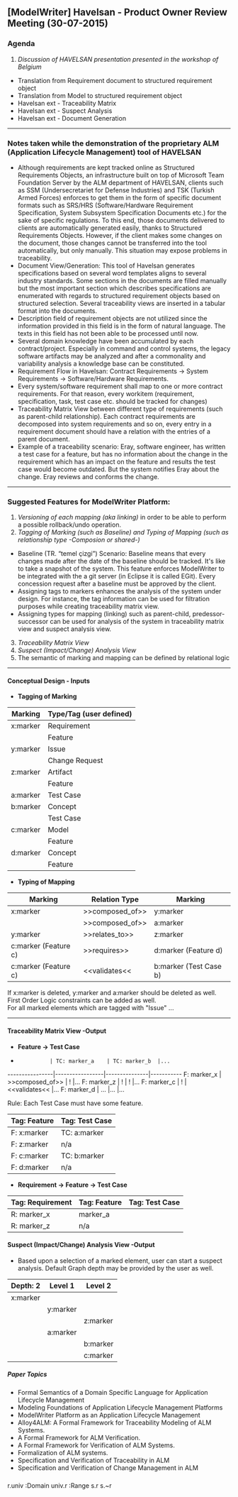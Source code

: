 ## [ModelWriter] Havelsan - Product Owner Review Meeting (30-07-2015)

### Agenda
1. *Discussion of HAVELSAN presentation presented in the workshop of Belgium*
 + Translation from Requirement document to structured requirement object
 + Translation from Model to structured requirement object
 + Havelsan ext - Traceability Matrix
 + Havelsan ext - Suspect Analysis
 + Havelsan ext - Document Generation

-----------------------------------------------------
### Notes taken while the demonstration of the proprietary ALM (Application Lifecycle Management) tool of HAVELSAN
  - Although requirements are kept tracked online as Structured Requirements Objects, an infrastructure built on top of Microsoft Team Foundation Server by the ALM department of HAVELSAN, clients such as SSM (Undersecretariet for Defense Industries) and TSK (Turkish Armed Forces) enforces to get them in the form of specific document formats such as SRS/HRS (Software/Hardware Requirement Specification, System Subsystem Specification Documents etc.) for the sake of specific regulations. To this end, those documents delivered to clients are automatically generated easily, thanks to Structured Requirements Objects. However, if the client makes some changes on the document, those changes cannot be transferred into the tool automatically, but only manually. This situation may expose problems in traceability.
  - Document View/Generation: This tool of Havelsan generates specifications based on several word templates aligns to several industry standards. Some sections in the documents are filled manually but the most important section which describes specifications are enumerated with regards to structured requirement objects based on structured selection. Several traceability views are inserted in a tabular format into the documents.
  - Description field of requirement objects are not utilized since the information provided in this field is in the form of natural language. The texts in this field has not been able to be processed until now.
  - Several domain knowledge have been accumulated by each contract/project. Especially in command and control systems, the legacy software artifacts may be analyzed and after a commonality and variability analysis a knowledge base can be constituted.
  - Requirement Flow in Havelsan: Contract Requirements -> System Requirements -> Software/Hardware Requirements.
  - Every system/software requirement shall map to one or more contract requirements. For that reason, every workitem (requirement, specification, task, test case etc. should be tracked for changes)
  - Traceability Matrix View between different type of requirements (such as parent-child relationship). Each contract requirements are decomposed into system requirements and so on, every entry in a requirement document should have a relation with the entries of a parent document.  
  - Example of a traceability scenario: Eray, software engineer, has written a test case for a feature, but has no information about the change in the requirement which has an impact on the feature and results the test case would become outdated. But the system notifies Eray about the change. Eray reviews and conforms the  change.

----------------------------------------------------
### Suggested Features for ModelWriter Platform:
  1. *Versioning of each mapping (aka linking)* in order to be able to perform a possible rollback/undo operation.
  2. *Tagging of Marking (such as Baseline) and Typing of Mapping (such as relationship type -Composion or shared-)*
   - Baseline (TR. “temel çizgi”) Scenario: Baseline means that every changes made after the date of the baseline should be tracked. It's like to take a snapshot of the system. This feature enforces ModelWriter to be integrated with the a git server (in Eclipse it is called EGit). Every concession request after a baseline must be approved by the client.
   - Assigning tags to markers enhances the analysis of the system under design. For instance, the tag information can be used for filtration purposes while creating traceability matrix view.
   - Assigning types for mapping (linking) such as parent-child, predessor-successor can be used for analysis of the system in traceability matrix view and suspect analysis view.
  3. *Traceability Matrix View*
  4. *Suspect (Impact/Change) Analysis View*
  5. The semantic of marking and mapping can be defined by relational logic

----------------------------------------------------
#### Conceptual Design - Inputs

  + **Tagging of Marking**


  Marking     | Type/Tag (user defined)
  ------------|----------------  
  x:marker    | Requirement
              | Feature
  y:marker    | Issue
              | Change Request
  z:marker    | Artifact
              | Feature
  a:marker    | Test Case
  b:marker    | Concept
              | Test Case
  c:marker    | Model
              | Feature
  d:marker    | Concept
              | Feature

  + **Typing of Mapping**


  Marking              |  Relation Type    | Marking
  ---------------------|-------------------|-----------------  
  x:marker             | >>composed_of>>   | y:marker
                       | >>composed_of>>   | a:marker  
  y:marker             | >>relates_to>>    | z:marker
  c:marker (Feature c) | >>requires>>      | d:marker (Feature d)
  c:marker (Feature c) | <<validates<<     | b:marker (Test Case b)

  If x:marker is deleted, y:marker and a:marker should be deleted as well.  
  First Order Logic constraints can be added as well.  
  For all marked elements which are tagged with "Issue" ...

----------------------------------------------------
#### Traceability Matrix View -Output
  + **Feature -> Test Case**

  -               | TC: marker_a    | TC: marker_b  |...
  ----------------|-----------------|---------------|-----------
  F: marker_x     | >>composed_of>> | !             |...
  F: marker_z     | !               | !             |...
  F: marker_c     | !               | <<validates<< |...
  F: marker_d     | ...             |...            |...

  Rule: Each Test Case must have some feature.


  Tag: Feature    | Tag: Test Case
  ----------------|----------------
  F: x:marker     | TC: a:marker
  F: z:marker     | n/a
  F: c:marker     | TC: b:marker
  F: d:marker     | n/a

  + **Requirement -> Feature -> Test Case**


  Tag: Requirement| Tag: Feature   | Tag: Test Case
  ----------------|----------------|----------------
  R: marker_x     | marker_a       |
  R: marker_z     | n/a            |

#### Suspect (Impact/Change) Analysis View -Output
  + Based upon a selection of a marked element, user can start a suspect analysis. Default Graph depth may be provided by the user as well.


  Depth: 2   | Level 1   | Level 2
  -----------|-----------|---------  
  x:marker   |           |
             | y:marker  |
             |           | z:marker
             | a:marker  |
             |           | b:marker
             |           | c:marker

##### Paper Topics
  + Formal Semantics of a Domain Specific Language for Application Lifecycle Management
  + Modeling Foundations of Application Lifecycle Management Platforms
  + ModelWriter Platform as an Application Lifecycle Management
  + Alloy4ALM: A Formal Framework for Traceability Modeling of ALM Systems.
  + A Formal Framework for ALM Verification.
  + A Formal Framework for Verification of ALM Systems.
  + Formalization of ALM systems.
  + Specification and Verification of Traceability in ALM
  + Specification and Verification of Change Management in ALM

###

  r.univ :Domain
  univ.r :Range
  s.r
  s.~r
